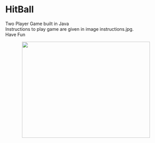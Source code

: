 # HitBall
Two Player Game built in Java<br>
Instructions to play game are given in image instructions.jpg.<br>
Have Fun<br>
<p align = 'center'>
<img  width = '400' height = '300' src = 'https://github.com/kushagrasaxenaknit/HitBall/blob/master/instructions.jpg' />

</p><br>

